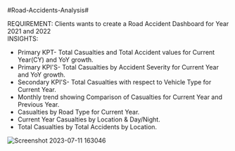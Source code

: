 #Road-Accidents-Analysis#

REQUIREMENT: Clients wants to create a Road Accident Dashboard for Year 2021 and 2022  
INSIGHTS:
- Primary KPT- Total Casualties and Total Accident values for Current Year(CY) and YoY growth.
- Primary KPI'S- Total Casualties by Accident Severity for Current Year and YoY growth.
- Secondary KPI'S- Total Casualties with respect to Vehicle Type for Current Year.
- Monthly trend showing Comparison of Casualties for Current Year and Previous Year.
- Casualties by Road Type for Current Year.
- Current Year Casualties by Location & Day/Night.
- Total Casualties by Total Accidents by Location.

![Screenshot 2023-07-11 163046](https://github.com/Samaumareddy/Road-Accidents-Analysis/assets/120989667/f23badbe-8f4b-4159-9605-366d01e39dbd)


